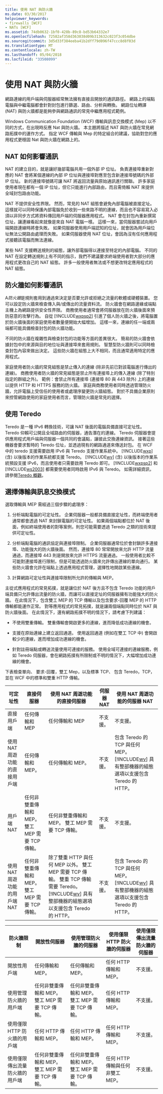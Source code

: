 ```yaml
---
title: 使用 NAT 與防火牆
ms.date: 03/30/2017
helpviewer_keywords:
- firewalls [WCF]
- NATs [WCF]
ms.assetid: 74db0632-1bf0-428b-89c8-bd53b64332e7
ms.openlocfilehash: 72582af358d363038d09b313632c023f3c054dbe
ms.sourcegitcommit: 3d5d33f384eeba41b2dff79d096f47ccc8d8f03d
ms.translationtype: MT
ms.contentlocale: zh-TW
ms.lasthandoff: 05/04/2018
ms.locfileid: "33508099"
---
```

# <a name="working-with-nats-and-firewalls"></a>使用 NAT 與防火牆
網路連線的用戶端與伺服器經常無法擁有直接且開放的通訊路徑。 網路上的端點電腦與中繼電腦都會針對封包進行篩選、路由、分析與轉換。 網路位址轉譯 (NAT) 與防火牆都是能夠參與網路通訊的常見中繼應用程式範例。  
  
 Windows Communication Foundation (WCF) 傳輸與訊息交換模式 (Mep) 以不同的方式，在出現時反應 Nat 與防火牆。 本主題將描述 NAT 與防火牆在常見網路拓撲中的運作方式。 指定 WCF 傳輸與 Mep 的特定組合的建議，協助對您的應用程式更穩固 Nat 與防火牆在網路上的。  
  
## <a name="how-nats-affect-communication"></a>NAT 如何影響通訊  
 NAT 的建立目的，就是讓好幾部電腦共用一個外部 IP 位址。 負責連接埠重新對應的 NAT 會將某個連線的內部 IP 位址與連接埠對應至包含新連接埠號碼的外部 IP 位址。 新的連接埠號碼可讓 NAT 將返回流量與原始通訊進行關聯。 許多家庭使用者現在都有一個 IP 位址，但它只能進行內部路由，而且需倚賴 NAT 來提供全域封包路由功能。  
  
 NAT 不提供安全性界限。 然而，常見的 NAT 組態會避免內部電腦被直接定址。 這樣就可以同時保護內部電腦免於收到一些來路不明的連線，而且也不容易寫入必須以非同步方式將資料傳回用戶端的伺服器應用程式。 NAT 會在封包內重新撰寫位址，讓連線看起來就像是來自 NAT 電腦一樣。 這樣一來，當伺服器嘗試向用戶端開啟連線時將會失敗。 如果伺服器使用用戶端認知的位址，就會因為用戶端位址無法公開路由處理而失敗。 如果伺服器使用 NAT 位址，會因為沒有任何應用程式接聽該電腦而無法連線。  
  
 某些 NAT 支援轉送規則的組態，讓外部電腦得以連接至特定的內部電腦。 不同的 NAT 在設定轉送規則上有不同的指示，我們不建議要求終端使用者對大部分的應用程式更改自己的 NAT 組態。 許多一般使用者無法或不想更改特定應用程式的 NAT 組態。  
  
## <a name="how-firewalls-affect-communication"></a>防火牆如何影響通訊  
 A*防火牆*是規則套用到通過來決定是否要允許或拒絕之流量的軟體或硬體裝置。 您可以設定防火牆來檢查傳入與/或傳出的流量資料流。 防火牆會在網路邊緣或端點主機上為網路提供安全性界限。 商務使用者通常會將伺服器放在防火牆後面來預防惡意的攻擊行為。 自從 [!INCLUDE[wxpsp2](../../../../includes/wxpsp2-md.md)] 引進了個人防火牆之後，將電腦置於防火牆後面的家庭使用者數量便開始大幅增加。 這樣一來，連線的任一端或兩端都可能具備檢查封包的防火牆功能。  
  
 不同的防火牆在複雜性與檢查封包的功能等方面的差異很大。 簡易的防火牆會依據封包中的來源與目的地位址與連接埠來套用規則。 智慧型防火牆則可以同時檢查封包內容來做出決定。 這些防火牆在組態上大不相同，而且通常適用特定的應用程式。  
  
 家庭使用者防火牆的常見組態是禁止傳入的連線 (除非先前已對該電腦進行傳出的連線)。 商務使用者防火牆的常見組態是禁止所有連接埠上的傳入連線 (除了特別指定的群組之外)。 範例：會禁止所有連接埠 (連接埠 80 與 443 除外) 上的連線以提供 HTTP 和 HTTPS 服務的防火牆。 家庭與商務使用者同時透過管理防火牆，允許電腦上受信任的使用者或處理序變更防火牆組態。 對於不具備企業原則來控管網路使用的家庭使用者而言，管理防火牆是常見的選擇。  
  
## <a name="using-teredo"></a>使用 Teredo  
 Teredo 是一種 IPv6 轉換技術，可讓 NAT 後面的電腦具備直接可定址性。 Teredo 仰賴可公開且全域路由的伺服器，通告潛在的連線。 Teredo 伺服器會提供應用程式用戶端與伺服器一個共同的會議點，讓彼此交換連線資訊。 接著這些機器會要求暫時的 Teredo 位址，並透過現有的網路通道來傳送封包。 在 WCF 中的 teredo 支援需要啟用 IPv6 與 Teredo 支援作業系統中。 [!INCLUDE[wxp](../../../../includes/wxp-md.md)] (含) 以後版本的作業系統都支援 Teredo。 [!INCLUDE[wv](../../../../includes/wv-md.md)] (含) 以後版本的作業系統預設支援 IPv6，而且使用者只需要啟用 Teredo 即可。 [!INCLUDE[wxpsp2](../../../../includes/wxpsp2-md.md)] 和 [!INCLUDE[ws2003](../../../../includes/ws2003-md.md)] 都需要使用者同時啟用 IPv6 與 Teredo。 如需詳細資訊，請參閱[Teredo 概觀](http://go.microsoft.com/fwlink/?LinkId=87571)。  
  
## <a name="choosing-a-transport-and-message-exchange-pattern"></a>選擇傳輸與訊息交換模式  
 選取傳輸與 MEP 需經過三個步驟的處理序：  
  
1.  分析端點電腦的可定址性。 企業伺服器一般都具備直接定址性，而終端使用者通常都會透過 NAT 來封鎖電腦的可定址性。 如果兩個端點都位於 NAT 後面，例如終端使用者的對等案例，則您可能需要透過 Teredo 之類的技術來提供可定址性。  
  
2.  分析端點電腦的通訊協定與連接埠限制。 企業伺服器通常位於會封鎖許多連接埠、功能強大的防火牆後面。 然而，連接埠 80 常常開放來允許 HTTP 流量通過，而連接埠 443 則是開放來允許 HTTPS 流量通過。 一般使用者比較不可能對連接埠進行限制，但是可能透過防火牆來允許傳出連線的單向通行。 某些防火牆會允許在端點上透過應用程式管理，選擇性地開啟某些連線。  
  
3.  計算網路可定址性與連接埠限制所允許的傳輸與 MEP。  
  
 主從式應用程式的常見拓撲，就是讓位於 NAT 後方且不包含 Teredo 功能的用戶端具備只允許傳出流量的防火牆，而讓可以直接定址的伺服器擁有功能強大的防火牆。 在此情況下，包含雙工 MEP 的 TCP 傳輸以及包含要求-回覆 MEP 的 HTTP 傳輸都能運作正常。 對等應用程式的常見拓撲，就是讓兩個端點同時位於 NAT 與防火牆後面。 在此情況下，還有網路拓撲不明的情況下，請考慮下列建議：  
  
-   不使用雙重傳輸。 雙重傳輸會開啟更多的連線，進而降低成功連線的機會。  
  
-   支援在原始連線上建立返回通道。 使用返回通道 (例如在雙工 TCP 中) 會開啟較少的連線，進而增加成功連線的機會。  
  
-   針對註冊端點或轉送流量使用可連接的服務。 使用全域可連接的連線服務，例如 Teredo 伺服器，會在網路拓撲有所限制或不明的情況下，大幅增加成功連線的機會。  
  
 下表檢查單向、 要求-回覆，雙工 Mep，以及標準 TCP、 包含 Teredo，TCP，並在 WCF 中的標準和雙重 HTTP 傳輸。  
  
|可定址性|直接伺服器|使用 NAT 周遊功能的直接伺服器|伺服器 NAT|使用 NAT 周遊功能的伺服器 NAT|  
|--------------------|-------------------|--------------------------------------|----------------|-----------------------------------|  
|直接用戶端|任何傳輸和 MEP|任何傳輸和 MEP|不支援。|不支援。|  
|使用 NAT 周遊功能的直接用戶端|任何傳輸和 MEP。|任何傳輸和 MEP。|不支援。|包含 Teredo 的 TCP 與任何 MEP。 [!INCLUDE[wv](../../../../includes/wv-md.md)] 具有整部機器的組態選項以支援包含 Teredo 的 HTTP。|  
|用戶端 NAT|任何非雙重傳輸和 MEP。 雙工 MEP 需要 TCP 傳輸。|任何非雙重傳輸和 MEP。 雙工 MEP 需要 TCP 傳輸。|不支援。|不支援。|  
|使用 NAT 周遊功能的用戶端 NAT|任何非雙重傳輸和 MEP。 雙工 MEP 需要 TCP 傳輸。|除了雙重 HTTP 與任何 MEP 以外。 雙工 MEP 需要 TCP 傳輸。 雙重 TCP 傳輸需要 Teredo。 [!INCLUDE[wv](../../../../includes/wv-md.md)] 具有整部機器的組態選項以支援包含 Teredo 的 HTTP。|不支援。|包含 Teredo 的 TCP 與任何 MEP。 [!INCLUDE[wv](../../../../includes/wv-md.md)] 具有整部機器的組態選項以支援包含 Teredo 的 HTTP。|  
  
|防火牆限制|開放性伺服器|使用管理防火牆的伺服器|使用僅限 HTTP 防火牆的伺服器|使用僅限傳出流量防火牆的伺服器|  
|---------------------------|-----------------|----------------------------------|-------------------------------------|-----------------------------------------|  
|開放性用戶端|任何傳輸和 MEP。|任何傳輸和 MEP。|任何 HTTP 傳輸和 MEP。|不支援。|  
|使用管理防火牆的用戶端|任何非雙重傳輸和 MEP。 雙工 MEP 需要 TCP 傳輸。|任何非雙重傳輸和 MEP。 雙工 MEP 需要 TCP 傳輸。|任何 HTTP 傳輸和 MEP。|不支援。|  
|使用僅限 HTTP 防火牆的用戶端|任何 HTTP 傳輸和 MEP。|任何 HTTP 傳輸和 MEP。|任何 HTTP 傳輸和 MEP。|不支援。|  
|使用僅限傳出流量防火牆的用戶端|任何非雙重傳輸和 MEP。 雙工 MEP 需要 TCP 傳輸。|任何非雙重傳輸和 MEP。 雙工 MEP 需要 TCP 傳輸。|任何 HTTP 傳輸與任何非雙工 MEP。|不支援。|

